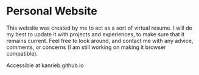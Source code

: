 # Personal Website

This website was created by me to act as a sort of virtual resume.
I will do my best to update it with projects and experiences, to make sure that it remains current. 
Feel free to look around, and contact me with any advice, comments, or concerns (I am still working on making it browser compatible).

Accessible at kanrieb.github.io
